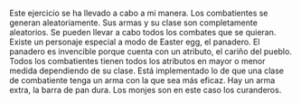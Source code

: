 Este ejercicio se ha llevado a cabo a mi manera. 
Los combatientes se generan aleatoriamente.
Sus armas y su clase son completamente aleatorios.
Se pueden llevar a cabo todos los combates que se quieran.
Existe un personaje especial a modo de Easter egg, el panadero.
El panadero es invencible porque cuenta con un atributo, el cariño del pueblo.
Todos los combatientes tienen todos los atributos en mayor o menor medida dependiendo de su clase.
Está implementado lo de que una clase de combatiente tenga un arma con la que sea más eficaz.
Hay un arma extra, la barra de pan dura.
Los monjes son en este caso los curanderos.